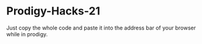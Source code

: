 # Prodigy-Hacks-21
Just copy the whole code and paste it into the address bar of your browser while in prodigy. 
